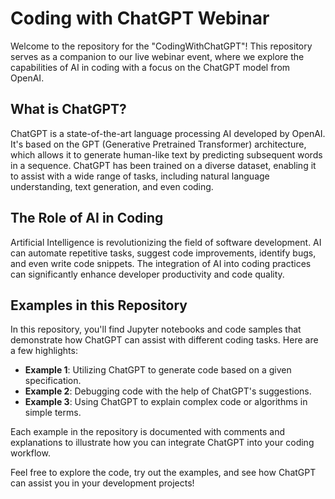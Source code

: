 # Coding with ChatGPT Webinar

Welcome to the repository for the "CodingWithChatGPT"! This repository serves as a companion to our live webinar event, where we explore the capabilities of AI in coding with a focus on the ChatGPT model from OpenAI.

## What is ChatGPT?

ChatGPT is a state-of-the-art language processing AI developed by OpenAI. It's based on the GPT (Generative Pretrained Transformer) architecture, which allows it to generate human-like text by predicting subsequent words in a sequence. ChatGPT has been trained on a diverse dataset, enabling it to assist with a wide range of tasks, including natural language understanding, text generation, and even coding.

## The Role of AI in Coding

Artificial Intelligence is revolutionizing the field of software development. AI can automate repetitive tasks, suggest code improvements, identify bugs, and even write code snippets. The integration of AI into coding practices can significantly enhance developer productivity and code quality.

## Examples in this Repository

In this repository, you'll find Jupyter notebooks and code samples that demonstrate how ChatGPT can assist with different coding tasks. Here are a few highlights:

- **Example 1**: Utilizing ChatGPT to generate code based on a given specification.
- **Example 2**: Debugging code with the help of ChatGPT's suggestions.
- **Example 3**: Using ChatGPT to explain complex code or algorithms in simple terms.

Each example in the repository is documented with comments and explanations to illustrate how you can integrate ChatGPT into your coding workflow.

Feel free to explore the code, try out the examples, and see how ChatGPT can assist you in your development projects!

